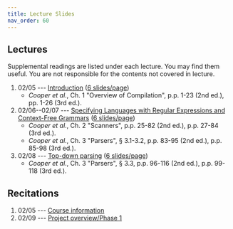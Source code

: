 ```yaml
---
title: Lecture Slides
nav_order: 60
---
```


## Lectures

Supplemental readings are listed under each lecture. You may find them useful. You are not responsible for the contents not covered in lecture.

1. 02/05 --- [Introduction][l01] ([6 slides/page][l01-6])
    - _Cooper et al_., Ch. 1 "Overview of Compilation", p.p. 1-23 (2nd ed.), pp. 1-26 (3rd ed.).
2. 02/06--02/07 --- [Specifying Languages with Regular Expressions and Context-Free Grammars][l02] ([6 slides/page][l02-6])
    - _Cooper et al_., Ch. 2 "Scanners", p.p. 25-82 (2nd ed.), p.p. 27-84 (3rd ed.).
    - _Cooper et al_., Ch. 3 "Parsers", § 3.1-3.2, p.p. 83-95 (2nd ed.), p.p. 85-98 (3rd ed.).
3. 02/08 --- [Top-down parsing][l03] ([6 slides/page][l03-6])
    - _Cooper et al_., Ch. 3 "Parsers", § 3.3, p.p. 96-116 (2nd ed.), p.p. 99-118 (3rd ed.).

[l01]: assets/documents/lectures/L01-Introduction.pdf
[l01-6]: assets/documents/lectures/L01-Introduction-6pages.pdf
[l02]: assets/documents/lectures/L02-RegularExpressionsAndGrammars.pdf
[l02-6]: assets/documents/lectures/L02-RegularExpressionsAndGrammars-6pages.pdf
[l03]: assets/documents/lectures/L03-TopDownParsing.pdf
[l03-6]: assets/documents/lectures/L03-TopDownParsing-6pages.pdf

[cooper]: https://mit.primo.exlibrisgroup.com/permalink/01MIT_INST/jp08pj/alma9935028392606761

## Recitations

1. 02/05 --- [Course information](assets/documents/recitations/course-information.pdf)
2. 02/09 --- [Project overview/Phase 1](assets/documents/recitations/r01-project-overview-phase1.pdf)
